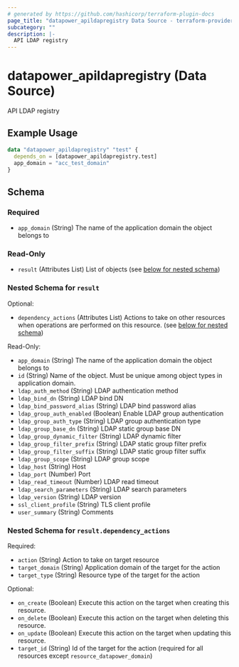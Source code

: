 ```yaml
---
# generated by https://github.com/hashicorp/terraform-plugin-docs
page_title: "datapower_apildapregistry Data Source - terraform-provider-datapower"
subcategory: ""
description: |-
  API LDAP registry
---
```


# datapower_apildapregistry (Data Source)

API LDAP registry

## Example Usage

```terraform
data "datapower_apildapregistry" "test" {
  depends_on = [datapower_apildapregistry.test]
  app_domain = "acc_test_domain"
}
```

<!-- schema generated by tfplugindocs -->
## Schema

### Required

- `app_domain` (String) The name of the application domain the object belongs to

### Read-Only

- `result` (Attributes List) List of objects (see [below for nested schema](#nestedatt--result))

<a id="nestedatt--result"></a>
### Nested Schema for `result`

Optional:

- `dependency_actions` (Attributes List) Actions to take on other resources when operations are performed on this resource. (see [below for nested schema](#nestedatt--result--dependency_actions))

Read-Only:

- `app_domain` (String) The name of the application domain the object belongs to
- `id` (String) Name of the object. Must be unique among object types in application domain.
- `ldap_auth_method` (String) LDAP authentication method
- `ldap_bind_dn` (String) LDAP bind DN
- `ldap_bind_password_alias` (String) LDAP bind password alias
- `ldap_group_auth_enabled` (Boolean) Enable LDAP group authentication
- `ldap_group_auth_type` (String) LDAP group authentication type
- `ldap_group_base_dn` (String) LDAP static group base DN
- `ldap_group_dynamic_filter` (String) LDAP dynamic filter
- `ldap_group_filter_prefix` (String) LDAP static group filter prefix
- `ldap_group_filter_suffix` (String) LDAP static group filter suffix
- `ldap_group_scope` (String) LDAP group scope
- `ldap_host` (String) Host
- `ldap_port` (Number) Port
- `ldap_read_timeout` (Number) LDAP read timeout
- `ldap_search_parameters` (String) LDAP search parameters
- `ldap_version` (String) LDAP version
- `ssl_client_profile` (String) TLS client profile
- `user_summary` (String) Comments

<a id="nestedatt--result--dependency_actions"></a>
### Nested Schema for `result.dependency_actions`

Required:

- `action` (String) Action to take on target resource
- `target_domain` (String) Application domain of the target for the action
- `target_type` (String) Resource type of the target for the action

Optional:

- `on_create` (Boolean) Execute this action on the target when creating this resource.
- `on_delete` (Boolean) Execute this action on the target when deleting this resource.
- `on_update` (Boolean) Execute this action on the target when updating this resource.
- `target_id` (String) Id of the target for the action (required for all resources except `resource_datapower_domain`)
